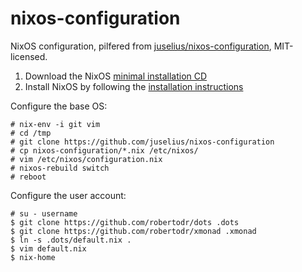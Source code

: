 # nixos-configuration

NixOS configuration, pilfered from [juselius/nixos-configuration](https://github.com/juselius/nixos-configuration), MIT-licensed.

1. Download the NixOS [minimal installation CD](https://nixos.org/nixos/download.html)
2. Install NixOS by following the [installation instructions](https://nixos.org/nixos/manual/index.html#sec-installation)

Configure the base OS:

    # nix-env -i git vim
    # cd /tmp
    # git clone https://github.com/juselius/nixos-configuration
    # cp nixos-configuration/*.nix /etc/nixos/
    # vim /etc/nixos/configuration.nix
    # nixos-rebuild switch
    # reboot

Configure the user account:

    # su - username
    $ git clone https://github.com/robertodr/dots .dots
    $ git clone https://github.com/robertodr/xmonad .xmonad
    $ ln -s .dots/default.nix .
    $ vim default.nix
    $ nix-home

